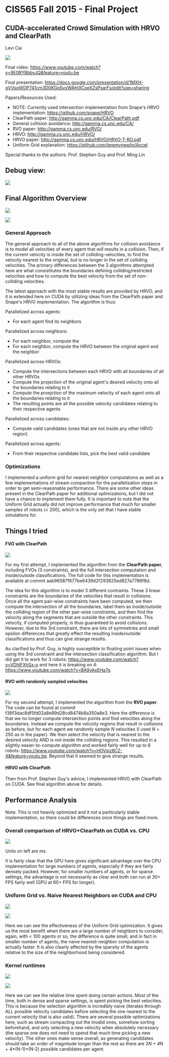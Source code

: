 # CIS565 Fall 2015 - Final Project

## CUDA-accelerated Crowd Simulation with HRVO and ClearPath

Levi Cai

![](img/200_robots.PNG)

Final video: https://www.youtube.com/watch?v=9E0RYBbbvJQ&feature=youtu.be

Final presentation: https://docs.google.com/presentation/d/1MXH-gVVsqWDP741cm3D0KGq5vxWAhtXCxeXZsPsarFs/edit?usp=sharing

Papers/Resources Used:
* NOTE: Currently used intersection implementation from Snape's HRVO implementation: https://github.com/snape/HRVO
* ClearPath paper: http://gamma.cs.unc.edu/CA/ClearPath.pdf
* General collision avoidance: http://gamma.cs.unc.edu/CA/
* RVO paper: http://gamma.cs.unc.edu/RVO/
* HRVO: http://gamma.cs.unc.edu/HRVO/
* HRVO paper: http://gamma.cs.unc.edu/HRVO/HRVO-T-RO.pdf
* Uniform Grid explanation: https://github.com/jeremynewlin/Accel

Special thanks to the authors: Prof. Stephen Guy and Prof. Ming Lin

## Debug view:

![](img/debug_view_labelled.png)

## Final Algorithm Overview

![](img/hrvo_30.PNG)

![](img/hrvo_38_random.PNG)

### General Approach

The general approach to all of the above algorithms for collision avoidance is to model all velocities of every agent that *will* results in a collision. Then, if the current velocity is inside the set of colliding-velocities, to find the velocity nearest to the original, but is no longer in the set of colliding velocities. The primary differences between the 3 algorithms attempted here are what consistitutes the boundaries defining colliding/restricted velocities and how to compute the best velocity from the set of non-colliding velocities.

The latest approach with the most stable results are provided by HRVO, and it is extended here on CUDA by utilizing ideas from the ClearPath paper and Snape's HRVO implementation. The algorithm is thus:

Parallelized across agents:
 * For each agent find its neighbors

Parallelized across neighbors:
* For each neighbor, compute the 
* For each neighbor, compute the HRVO between the original agent and the neighbor

Parallelized across HRVOs:
* Compute the intersections between each HRVO with all boundaries of all other HRVOs
* Compute the projection of the original agent's desired velocity onto all the boundaries relating to it
* Compute the proejction of the maximum velocity of each agent onto all the boundaries relating to it
* The resulting points are all the possible velocity candidates relating to their respective agents

Parallelized across candidates:
* Compute valid candidates (ones that are not inside any other HRVO region)

Parallelized across agents:
* From their respective candidate lists, pick the best valid candidate

### Optimizations

I implemented a uniform grid for nearest neighbor computations as well as a few implementations of stream compaction for the parallelization steps in order to get semi-reasonable performance. There are some other ideas present in the ClearPath paper for additional optimizations, but I did not have a chance to implement them fully. It is important to note that the Uniform Grid actually did not improve performance that much for smaller samples of robots (< 200), which is the only set that I have stable simulations for.

## Things I tried

#### FVO with ClearPath

![](img/fvo_3.PNG)

For my first attempt, I implemented the algorithm from the **ClearPath paper**, including FVOs (3 constraints), and the full intersection computation and inside/outside classifications. The full code for this implementation is available at commit aab96587f677be6439d2f293825ed827a7786f8d.

The idea for this algorithm is to model 3 different contraints. These 3 linear constraints are the boundaries of the velocities that result in collisions. Once all the agent pair-wise constraints have been computed, we then compute the intersection of all the boundaries, label them as inside/outside the colliding region of the other pair-wise constraints, and then find the velocity along the segments that are outside the other constraints. This velocity, if computed properly, is thus guaranteed to avoid collisions. However, due to the 3rd constraint, there are lots of symmetries and small epsilon differences that greatly effect the resulting inside/outside classifications and thus can give strange results.

As clarified by Prof. Guy, is highly susceptible to floating point issues when using the 3rd constraint and the intersection classification algorithm. But I did get it to work for 3 robots: https://www.youtube.com/watch?v=VDhIFXhSx-o
and here it is breaking on 4: https://www.youtube.com/watch?v=BA9yAxEHa7g

#### RVO with randomly sampled velocities

![](img/rvo_6.PNG)

For my second attempt, I implemented the algorithm from the **RVO paper**. The code can be found at commit f36f3dac8df5fd02a8e89d28cd8474b8a350a8e3. Here the difference is that we no longer compute intersection points and find velocities along the boundaries. Instead we compute the velcoity regions that result in collisions as before, but for each agent we randomly sample _N_ velocities (I used _N_ = 250 as in the paper). We then select the velocity that is nearest to the desired velocity AND is not inside the colliding regions. This resulted in a slightly easier-to-compute algorithm and worked fairly well for up to 6 robots: https://www.youtube.com/watch?v=HOVsiz8CZ-4&feature=youtu.be. Beyond that it seemed to give strange results.

#### HRVO with ClearPath

Then from Prof. Stephen Guy's advice, I implemented HRVO with ClearPath on CUDA. See final algorithm above for details.

## Performance Analysis

Note: This is not heavily optimized and it not a particularly stable implementation, so there could be differences once things are fixed more.

### Overall comparison of HRVO+ClearPath on CUDA vs. CPU

![](img/gpu_vs_cpu.png)

Units on left are ms.

It is fairly clear that the GPU here gives significant advantage over the CPU implementation for large numbers of agents, especially if they are fairly densely packed. However, for smaller numbers of agents, or for sparse settings, the advantage is not necessarily as clear and both can run at 30+ FPS fairly well (GPU at 60+ FPS for longer).

### Uniform Grid vs. Naive Nearest Neighbors on CUDA and CPU

![](img/sparse_uniform_grid_comparison.png)

![](img/dense_uniform_grid_comparison.png)

Here we can see the effectiveness of the Uniform Grid optimization. It gives us the most benefit when there are a large number of neighbors to consider, again, with < 100 agents or so, the difference is quite small, and in fact in smaller number of agents, the naive nearest-neighbor computation is actually faster. It is also clearly affected by the sparsity of the agents relative to the size of the neighborhood being considered.

### Kernel runtimes

![](img/sparse_kernel.png)

![](img/dense_kernel.png)

Here we can see the relative time spent doing certain actions. Most of the time, both in dense and sparse settings, is spent picking the best velocities. This is because the selection algorithm is incredibly naive (iterates through ALL possible velocity candidates before selecting the one nearest to the current velocity that is also valid). There are several possible optimizations here, such as stream compacting out the invalid ones, somehow sorting beforehand, and only selecting a new velocity when absolutely necessary (the sparse one does not need to spend that much time picking a new velocity). The other ones make sense overall, as generating candidates should take an order of magnitude longer than the rest as there are 2*N + 4*N + 4*(N-1)*(N-2) possible candidates per agent.


